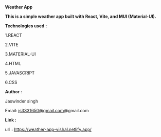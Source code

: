 **Weather App**

**This is a simple weather app built with React, Vite, and MUI (Material-UI).**

**Technologies used :**

1.REACT

2.VITE

3.MATERIAL-UI

4.HTML

5.JAVASCRIPT

6.CSS

**Author :**

Jaswinder singh

Email: js3331650@gmail.com@gmail.com

**Link :**

url : https://weather-app-vishal.netlify.app/
